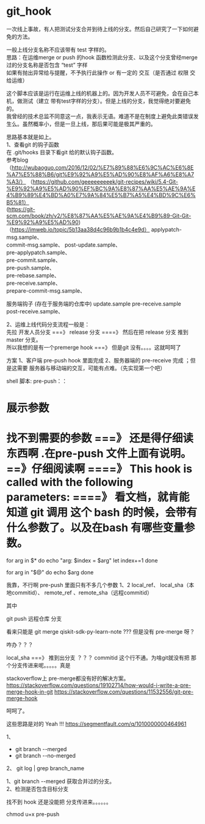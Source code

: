 # git_hook
一次线上事故，有人把测试分支合并到待上线的分支。然后自己研究了一下如何避免的方法。

一般上线分支名称不应该带有 test 字样的。  
思路：在运维merge or push 的hook 函数检测此分支、以及这个分支曾经merge过的分支名称是否包含 “test” 字样  
     如果有抛出异常给与提醒，不予执行此操作  or  有一定的 交互（是否通过 权限 交给运维）  
    
这个脚本应该是运行在运维上线的机器上的。因为开发人员不可避免，会在自己本机，做测试（建立 带有test字样的分支）。但是上线的分支，我觉得绝对要避免的。  
我曾经的技术总监不同意这一点，我表示无语。难道不是在制度上避免此类错误发生么。虽然概率小，但是一旦上线，那后果可能是极其严重的。


思路基本就是如上。  
1、查看git 的钩子函数  
在 .git/hooks 目录下看git 给的默认钩子函数。  
参考blog（http://wubaoguo.com/2016/12/02/%E7%89%88%E6%9C%AC%E6%8E%A7%E5%88%B6/git%E9%92%A9%E5%AD%90%E8%AF%A6%E8%A7%A3/）
（https://github.com/geeeeeeeeek/git-recipes/wiki/5.4-Git-%E9%92%A9%E5%AD%90%EF%BC%9A%E8%87%AA%E5%AE%9A%E4%B9%89%E4%BD%A0%E7%9A%84%E5%B7%A5%E4%BD%9C%E6%B5%81）  
(https://git-scm.com/book/zh/v2/%E8%87%AA%E5%AE%9A%E4%B9%89-Git-Git-%E9%92%A9%E5%AD%90)
（https://imweb.io/topic/5b13aa38d4c96b9b1b4c4e9d）
applypatch-msg.sample、  
commit-msg.sample、 
post-update.sample、  
pre-applypatch.sample、  
pre-commit.sample、  
pre-push.sample、  
pre-rebase.sample、  
pre-receive.sample、   
prepare-commit-msg.sample、  
 

服务端钩子 (存在于服务端的仓库中) 
update.sample 
pre-receive.sample  
post-receive.sample、

2、运维上线代码分支流程一般是：  
先拉 开发人员分支 ===》 release 分支  ====》 然后在把 release 分支 推到master 分支。  
所以我想的是有一个premerge hook ===》 但是git 没有。。。。这就呵呵了  

方案 1、客户端 pre-push  hook 里面完成    2、服务器端的 pre-receive 完成  ；但是这需要 服务器与移动端的交互，可能有点难。（先实现第一个吧）

shell 脚本:
pre-push：：

# 展示参数

# 找不到需要的参数  ===》 还是得仔细读东西啊 .在pre-push 文件上面有说明。==》仔细阅读啊 ====》 This hook is called with the following parameters:  ====》  看文档，就肯能 知道 git 调用 这个 bash 的时候，会带有什么参数了。以及在bash 有哪些变量参数。


for arg in $*
do
   echo "arg: $index = $arg"
   let index+=1
done

for arg in "$@"
do
   echo $arg
done

我靠，不行啊  pre-push  里面只有不多几个参数 $1 、$2  local_ref、 local_sha（本地commitid）、 remote_ref 、remote_sha（远程commitid）

其中 

 git push  远程仓库  分支
 
 看来只能是 git merge qiskit-sdk-py-learn-note  ???   但是没有 pre-merge 呀？

咋办？？？

local_sha  ===》 推到出分支 ？？？  commitid 这个行不通。为啥git就没有把 那个分支传进来呢。。。。。真是

stackoverflow上  pre-merge都没有好的解决方案。
https://stackoverflow.com/questions/19102714/how-would-i-write-a-pre-merge-hook-in-git
https://stackoverflow.com/questions/11532556/git-pre-merge-hook

呵呵了。

这些思路是对的 Yeah !!!
https://segmentfault.com/q/1010000000464961

1、
- git branch --merged
- git branch --no-merged  

2、
 git log | grep branch_name
 
 
 
 1、git branch --merged   获取合并过的分支。   
 2、检测是否包含目标分支
 
 
找不到 hook 还是没能把 分支传进来。。。。。。


chmod u+x pre-push






     
